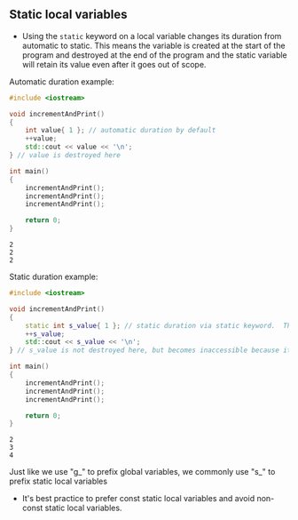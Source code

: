 ## Static local variables
- Using the `static` keyword on a local variable changes its duration from automatic to static. This means the variable is created at the start of the program and destroyed at the end of the program and the static variable will retain its value even after it goes out of scope.

Automatic duration example:
```cpp
#include <iostream>

void incrementAndPrint()
{
    int value{ 1 }; // automatic duration by default
    ++value;
    std::cout << value << '\n';
} // value is destroyed here

int main()
{
    incrementAndPrint();
    incrementAndPrint();
    incrementAndPrint();

    return 0;
}
```
```
2
2
2
```

Static duration example:
```cpp
#include <iostream>

void incrementAndPrint()
{
    static int s_value{ 1 }; // static duration via static keyword.  This initializer is only executed once.
    ++s_value;
    std::cout << s_value << '\n';
} // s_value is not destroyed here, but becomes inaccessible because it goes out of scope

int main()
{
    incrementAndPrint();
    incrementAndPrint();
    incrementAndPrint();

    return 0;
}
```
```
2
3
4
```

Just like we use "g_" to prefix global variables, we commonly use "s_" to prefix static local variables

- It's best practice to prefer const static local variables and avoid non-const static local variables.


